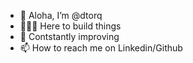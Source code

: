 - 🤙 Aloha, I’m @dtorq
- 👨🏽‍💻 Here to build things  
- 📓 Contstantly improving 
- 📫 How to reach me on Linkedin/Github

<!---
dtorq/dtorq is a ✨ special ✨ repository because its `README.md` (this file) appears on your GitHub profile.
You can click the Preview link to take a look at your changes.
--->
